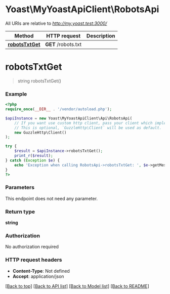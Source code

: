 # Yoast\MyYoastApiClient\RobotsApi

All URIs are relative to *http://my.yoast.test:3000/*

Method | HTTP request | Description
------------- | ------------- | -------------
[**robotsTxtGet**](RobotsApi.md#robotstxtget) | **GET** /robots.txt | 

# **robotsTxtGet**
> string robotsTxtGet()



### Example
```php
<?php
require_once(__DIR__ . '/vendor/autoload.php');

$apiInstance = new Yoast\MyYoastApiClient\Api\RobotsApi(
    // If you want use custom http client, pass your client which implements `GuzzleHttp\ClientInterface`.
    // This is optional, `GuzzleHttp\Client` will be used as default.
    new GuzzleHttp\Client()
);

try {
    $result = $apiInstance->robotsTxtGet();
    print_r($result);
} catch (Exception $e) {
    echo 'Exception when calling RobotsApi->robotsTxtGet: ', $e->getMessage(), PHP_EOL;
}
?>
```

### Parameters
This endpoint does not need any parameter.

### Return type

**string**

### Authorization

No authorization required

### HTTP request headers

 - **Content-Type**: Not defined
 - **Accept**: application/json

[[Back to top]](#) [[Back to API list]](../../README.md#documentation-for-api-endpoints) [[Back to Model list]](../../README.md#documentation-for-models) [[Back to README]](../../README.md)

